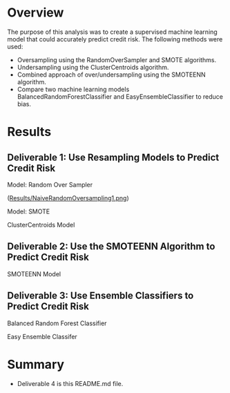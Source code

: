 # Overview

The purpose of this analysis was to create a supervised machine learning model that could accurately predict credit risk. The following methods were used:

* Oversampling using the RandomOverSampler and SMOTE algorithms.
* Undersampling using the ClusterCentroids algorithm.
* Combined approach of over/undersampling using the SMOTEENN algorithm.
* Compare two machine learning models BalancedRandomForestClassifier and EasyEnsembleClassifier to reduce bias.

# Results

## Deliverable 1: Use Resampling Models to Predict Credit Risk

Model: Random Over Sampler

([Results/NaiveRandomOversampling1.png](https://github.com/bamertz/Credit_Risk_Analysis/blob/bc51e15dde79421b866323360b49c347efe5a072/Results/NaiveRandomOversampling1.png))

Model: SMOTE

ClusterCentroids Model


## Deliverable 2: Use the SMOTEENN Algorithm to Predict Credit Risk

SMOTEENN Model

## Deliverable 3: Use Ensemble Classifiers to Predict Credit Risk

Balanced Random Forest Classifier

Easy Ensemble Classifer

# Summary

* Deliverable 4 is this README.md file.
